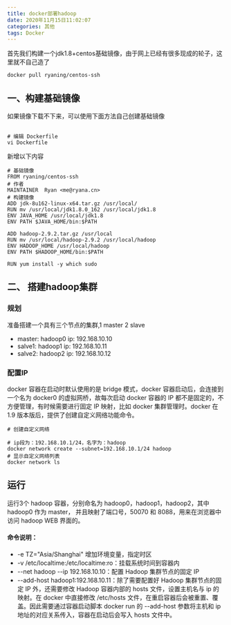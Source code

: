 ```yaml
---
title: docker部署hadoop
date: 2020年11月15日11:02:07
categories: 其他
tags: Docker
---
```


首先我们构建一个jdk1.8+centos基础镜像，由于网上已经有很多现成的轮子，这里就不自己造了

```docker
docker pull ryaning/centos-ssh
```

## 一、构建基础镜像

如果镜像下载不下来，可以使用下面方法自己创建基础镜像

```shell

# 编辑 Dockerfile
vi Dockerfile
``` 

新增以下内容

```shell
# 基础镜像
FROM ryaning/centos-ssh
# 作者
MAINTAINER  Ryan <me@ryana.cn>
# 构建镜像
ADD jdk-8u162-linux-x64.tar.gz /usr/local/
RUN mv /usr/local/jdk1.8.0_162 /usr/local/jdk1.8
ENV JAVA_HOME /usr/local/jdk1.8
ENV PATH $JAVA_HOME/bin:$PATH

ADD hadoop-2.9.2.tar.gz /usr/local
RUN mv /usr/local/hadoop-2.9.2 /usr/local/hadoop
ENV HADOOP_HOME /usr/local/hadoop
ENV PATH $HADOOP_HOME/bin:$PATH

RUN yum install -y which sudo
```

## 二、 搭建hadoop集群

### 规划

准备搭建一个具有三个节点的集群,1 master 2 slave

* master: hadoop0 ip: 192.168.10.10
* salve1: hadoop1 ip: 192.168.10.11
* salve2: hadoop2 ip: 192.168.10.12

### 配置IP

docker 容器在启动时默认使用的是 bridge 模式，docker 容器启动后，会连接到一个名为 docker0 的虚拟网桥，故每次启动 docker 容器的 IP 都不是固定的，不方便管理，有时候需要进行固定 IP 映射，比如 docker 集群管理时。docker 在 1.9 版本版后，提供了创建自定义网络功能命令。

```shell
# 创建自定义网络 

# ip段为：192.168.10.1/24，名字为：hadoop
docker network create --subnet=192.168.10.1/24 hadoop
# 显示自定义网络列表
docker network ls

```

## 运行

运行3个 hadoop 容器，分别命名为 hadoop0，hadoop1，hadoop2，其中 hadoop0 作为 master， 并且映射了端口号，50070 和 8088，用来在浏览器中访问 hadoop WEB 界面的。

#### 命令说明：
* -e TZ="Asia/Shanghai" 增加环境变量，指定时区
* -v /etc/localtime:/etc/localtime:ro：挂载系统时间到容器内
* --net hadoop --ip 192.168.10.10：配置 Hadoop 集群节点的固定 IP
* --add-host hadoop1:192.168.10.11：除了需要配置好 Hadoop 集群节点的固定 IP 外，还需要修改 Hadoop 容器内部的 hosts 文件，设置主机名与 ip 的映射。在 docker 中直接修改 /etc/hosts 文件，在重启容器后会被重置、覆盖。因此需要通过容器启动脚本 docker run 的 --add-host 参数将主机和 ip 地址的对应关系传入，容器在启动后会写入 hosts 文件中。


























 